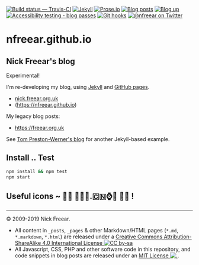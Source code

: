 
[![Build status — Travis-CI][travis-icon]][travis-ci]
[![Jekyll][jekyll-icon]][jekyll]
[![Prose.io][prose-icon]][prose.io]
[![Blog posts][blog-icon]][blog]
[![Blog up][up-icon]][blog]
[![Accessibility testing - blog passes][pa11y-icon]][pa11y-ci]
[![Git hooks][hook-icon]][hook]
[![@nfreear on Twitter][twit-icon]][twitter]

# nfreear.github.io

## Nick Freear's blog

Experimental!

I'm re-developing my blog, using [Jekyll][] and [GitHub pages][].

*  [nick.freear.org.uk][]
* (<https://nfreear.github.io>)

My legacy blog posts:

* <https://freear.org.uk>

See [Tom Preston-Werner's blog][tom] for another Jekyll-based example.

## Install .. Test

```sh
npm install && npm test
npm start
```

## Useful icons ~ 👄👅 💓🇫🇷.🇨🇳⌚️📅 🍺🐞 !


---
© 2009-2019 Nick Freear.

*  All content in `_posts`, `_pages` & other Markdown/HTML pages (`*.md`, `*.markdown`, `*.html`) are
   released under a [Creative Commons Attribution-ShareAlike 4.0 International License ![CC by-sa][cc-icon]][cc]
*  All Javascript, CSS, PHP and other software code in this repository, and code snippets
   in blog posts are released under an [MIT License ![.][mit-icon]][mit license].


[cc]: https://creativecommons.org/licenses/by-sa/4.0/
[cc-txt]: https://github.com/github/choosealicense.com/blob/gh-pages/_licenses/cc-by-sa-4.0.txt
[cc-icon-lg]: https://i.creativecommons.org/l/by-sa/4.0/88x31.png
[cc-icon-sm]: https://i.creativecommons.org/l/by-sa/4.0/80x15.png
[cc-icon]: https://licensebuttons.net/l/by-sa/4.0/80x15.png "Content: Creative Commons License CC-BY-SA"
[MIT License]: https://nfreear.mit-license.org/2009-2019#!-blog
[mit-icon]: https://nick.freear.org.uk/badge/mit.svg "Code: MIT License"
[mit-i0]: https://img.shields.io/badge/license-MIT-blue.svg "(Timeout errors)"
[Jekyll]: https://jekyllrb.com/ "Powered by Jekyll & GitHub pages"
[jekyll-icon]: https://nick.freear.org.uk/badge/by-jekyll.svg
[jekyll-i0]: https://img.shields.io/badge/powered_by-Jekyll-ca0303.svg#!-j-red
[Prose.io]: https://prose.io/ "Edited via Prose.io"
[prose-icon]: https://nick.freear.org.uk/badge/by-prose-io.svg
[prose-i0]: https://img.shields.io/badge/edited_via-Prose.io-73955c.svg#!-d-green
[nick.freear.org.uk]: https://nick.freear.org.uk
[blog]: https://nick.freear.org.uk
[blog-icon]:  https://nick.freear.org.uk/badge.svg "Count of blog posts"
[blog-ico-2]: https://img.shields.io/badge/dynamic/xml.svg?label=posts&url=https%3A//nick.freear.org.uk/about.html&query=//%40data-post_count
    "Count of blog posts"
[twitter]: https://twitter.com/nfreear "@nfreear on Twitter"
[twit-icon]: https://img.shields.io/twitter/follow/nfreear.svg?style=social
[GitHub pages]: https://pages.github.com/
[tom]: https://github.com/mojombo/mojombo.github.io
[travis-icon]: https://travis-ci.org/nfreear/nfreear.github.io.svg?branch=master
[travis-ci]: https://travis-ci.org/nfreear/nfreear.github.io "Build status – Travis-CI"

[pa11y-ci]: https://github.com/pa11y/pa11y-ci
    "Automated accessibility testing - via 'pa11y-ci'"
[pa11y-icon]: https://nick.freear.org.uk/badge/pa11y-ci.svg
[pa11y-i0]: https://img.shields.io/badge/accessibility-pa11y--ci-blue.svg
[wcag-icon]: https://img.shields.io/badge/accessibility-WCAG_2.0_AAA-green.svg
[hook]: https://github.com/typicode/husky "🐶 Git hooks made easy."
[hook-icon]: https://nick.freear.org.uk/badge/husky.svg
[hook-i0]: https://img.shields.io/badge/git--hook-husky-ff69b4.svg

[up-icon]: https://img.shields.io/website-up-down-green-red/http/nick.freear.org.uk.svg?label=Blog
